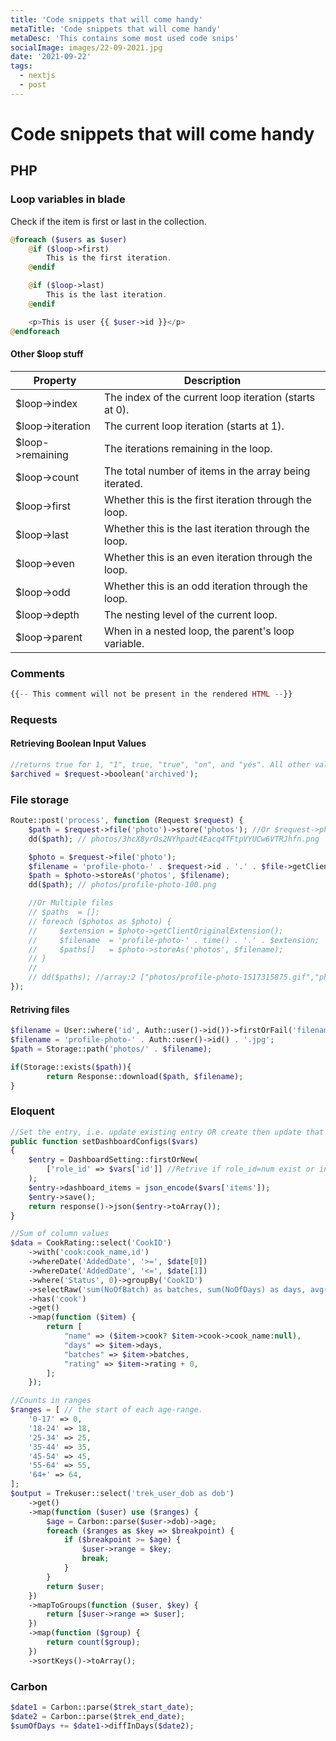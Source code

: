 ```yaml
---
title: 'Code snippets that will come handy'
metaTitle: 'Code snippets that will come handy'
metaDesc: 'This contains some most used code snips'
socialImage: images/22-09-2021.jpg
date: '2021-09-22'
tags:
  - nextjs
  - post
---
```

# Code snippets that will come handy
## PHP
### Loop variables in blade
Check if the item is first or last in the collection.
```php
@foreach ($users as $user)
    @if ($loop->first)
        This is the first iteration.
    @endif

    @if ($loop->last)
        This is the last iteration.
    @endif

    <p>This is user {{ $user->id }}</p>
@endforeach
```
#### Other $loop stuff

<table>
  <thead>
    <tr><th>Property</th><th>Description</th></tr>
  </thead>
  <tbody>
    <tr><td>$loop->index</td><td>The index of the current loop iteration (starts at 0).</td></tr>
    <tr><td>$loop->iteration</td><td>The current loop iteration (starts at 1).</td></tr>
    <tr><td>$loop->remaining</td><td>The iterations remaining in the loop.</td></tr>
    <tr><td>$loop->count</td><td>The total number of items in the array being iterated.</td></tr>
    <tr><td>$loop->first</td><td>Whether this is the first iteration through the loop.</td></tr>
    <tr><td>$loop->last</td><td>Whether this is the last iteration through the loop.</td></tr>
    <tr><td>$loop->even</td><td>Whether this is an even iteration through the loop.</td></tr>
    <tr><td>$loop->odd</td><td>Whether this is an odd iteration through the loop.</td></tr>
    <tr><td>$loop->depth</td><td>The nesting level of the current loop.</td></tr>
    <tr><td>$loop->parent</td><td>When in a nested loop, the parent's loop variable.</td></tr>
  </tbody>
</table>

### Comments
```php
{{-- This comment will not be present in the rendered HTML --}}
```

### Requests 
#### Retrieving Boolean Input Values
```php
//returns true for 1, "1", true, "true", "on", and "yes". All other values will return false:
$archived = $request->boolean('archived'); 
```

### File storage
```php
Route::post('process', function (Request $request) {
    $path = $request->file('photo')->store('photos'); //Or $request->photo->store('images')
    dd($path); // photos/3hcX8yrOs2NYhpadt4Eacq4TFtpVYUCw6VTRJhfn.png

    $photo = $request->file('photo');
    $filename = 'profile-photo-' . $request->id . '.' . $file->getClientOriginalExtension(); //Or $request->photo->extension()
    $path = $photo->storeAs('photos', $filename);
    dd($path); // photos/profile-photo-100.png

    //Or Multiple files
    // $paths  = [];
    // foreach ($photos as $photo) {
    //     $extension = $photo->getClientOriginalExtension();
    //     $filename  = 'profile-photo-' . time() . '.' . $extension;
    //     $paths[]   = $photo->storeAs('photos', $filename);
    // }
    //
    // dd($paths); //array:2 ["photos/profile-photo-1517315875.gif","photos/profile-photo-1517315875.png"]
});
```

#### Retriving files
```php
$filename = User::where('id', Auth::user()->id())->firstOrFail('filename');
$filename = 'profile-photo-' . Auth::user()->id() . '.jpg';
$path = Storage::path('photos/' . $filename);

if(Storage::exists($path)){
        return Response::download($path, $filename);
}
```

### Eloquent
```php
//Set the entry, i.e. update existing entry OR create then update that entry
public function setDashboardConfigs($vars)
{ 
    $entry = DashboardSetting::firstOrNew(
        ['role_id' => $vars['id']] //Retrive if role_id=num exist or instantiate a new DashboardSetting instance
    );
    $entry->dashboard_items = json_encode($vars['items']);
    $entry->save();
    return response()->json($entry->toArray());
}

//Sum of column values
$data = CookRating::select('CookID')
    ->with('cook:cook_name,id')
    ->whereDate('AddedDate', '>=', $date[0])
    ->whereDate('AddedDate', '<=', $date[1])
    ->where('Status', 0)->groupBy('CookID')
    ->selectRaw('sum(NoOfBatch) as batches, sum(NoOfDays) as days, avg(Value) as rating')
    ->has('cook')
    ->get()
    ->map(function ($item) {
        return [
            "name" => ($item->cook? $item->cook->cook_name:null),
            "days" => $item->days,
            "batches" => $item->batches,
            "rating" => $item->rating + 0,
        ];
    });

//Counts in ranges
$ranges = [ // the start of each age-range.
    '0-17' => 0,
    '18-24' => 18,
    '25-34' => 25,
    '35-44' => 35,
    '45-54' => 45,
    '55-64' => 55,
    '64+' => 64,
];
$output = Trekuser::select('trek_user_dob as dob')
    ->get()
    ->map(function ($user) use ($ranges) {
        $age = Carbon::parse($user->dob)->age;
        foreach ($ranges as $key => $breakpoint) {
            if ($breakpoint >= $age) {
                $user->range = $key;
                break;
            }
        }
        return $user;
    })
    ->mapToGroups(function ($user, $key) {
        return [$user->range => $user];
    })
    ->map(function ($group) {
        return count($group);
    })
    ->sortKeys()->toArray();

```

### Carbon
```php
$date1 = Carbon::parse($trek_start_date);
$date2 = Carbon::parse($trek_end_date);
$sumOfDays += $date1->diffInDays($date2);
```